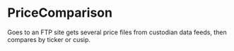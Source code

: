 # PriceComparison
Goes to an FTP site gets several price files from custodian data feeds, then compares by ticker or cusip.
